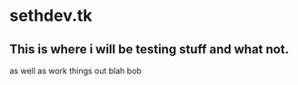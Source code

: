 # sethdev.tk
## This is where i will be testing stuff and what not.

as well as work things out
blah bob
